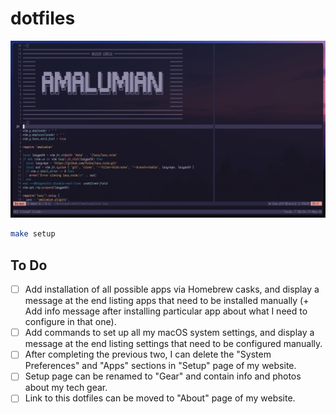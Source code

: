 # dotfiles

![Desktop Screenshot](.assets/desktop.png)

```bash
make setup
```

## To Do

- [ ] Add installation of all possible apps via Homebrew casks, and display a message at the end listing apps that need to be installed manually (+ Add info message after installing particular app about what I need to configure in that one).
- [ ] Add commands to set up all my macOS system settings, and display a message at the end listing settings that need to be configured manually.
- [ ] After completing the previous two, I can delete the "System Preferences" and "Apps" sections in "Setup" page of my website.
- [ ] Setup page can be renamed to "Gear" and contain info and photos about my tech gear.
- [ ] Link to this dotfiles can be moved to "About" page of my website.
